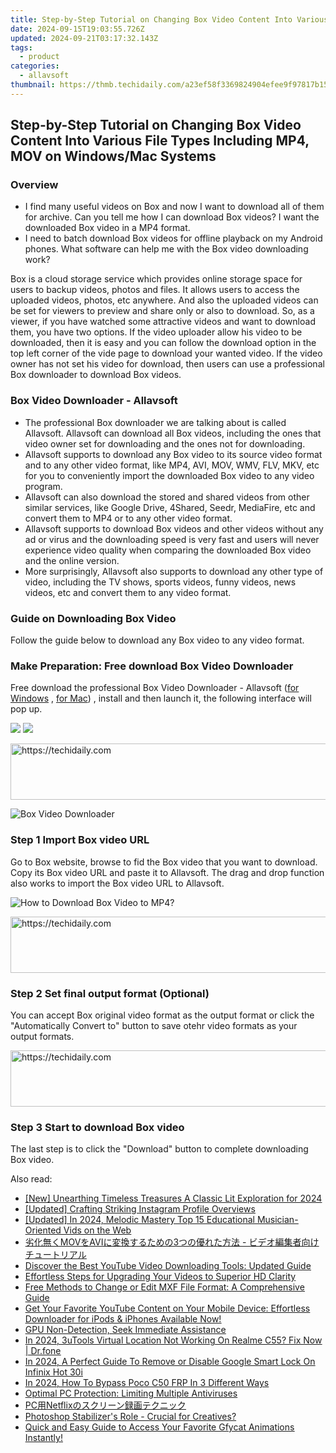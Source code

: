 ```yaml
---
title: Step-by-Step Tutorial on Changing Box Video Content Into Various File Types Including MP4, MOV on Windows/Mac Systems
date: 2024-09-15T19:03:55.726Z
updated: 2024-09-21T03:17:32.143Z
tags:
  - product
categories:
  - allavsoft
thumbnail: https://thmb.techidaily.com/a23ef58f3369824904efee9f97817b15b093c9dc4ea1ce81d7226560e11dda64.jpg
---
```


## Step-by-Step Tutorial on Changing Box Video Content Into Various File Types Including MP4, MOV on Windows/Mac Systems

### Overview

* I find many useful videos on Box and now I want to download all of them for archive. Can you tell me how I can download Box videos? I want the downloaded Box video in a MP4 format.
* I need to batch download Box videos for offline playback on my Android phones. What software can help me with the Box video downloading work?

Box is a cloud storage service which provides online storage space for users to backup videos, photos and files. It allows users to access the uploaded videos, photos, etc anywhere. And also the uploaded videos can be set for viewers to preview and share only or also to download. So, as a viewer, if you have watched some attractive videos and want to download them, you have two options. If the video uploader allow his video to be downloaded, then it is easy and you can follow the download option in the top left corner of the vide page to download your wanted video. If the video owner has not set his video for download, then users can use a professional Box downloader to download Box videos.

### Box Video Downloader - Allavsoft

* The professional Box downloader we are talking about is called Allavsoft. Allavsoft can download all Box videos, including the ones that video owner set for downloading and the ones not for downloading.
* Allavsoft supports to download any Box video to its source video format and to any other video format, like MP4, AVI, MOV, WMV, FLV, MKV, etc for you to conveniently import the downloaded Box video to any video program.
* Allavsoft can also download the stored and shared videos from other similar services, like Google Drive, 4Shared, Seedr, MediaFire, etc and convert them to MP4 or to any other video format.
* Allavsoft supports to download Box videos and other videos without any ad or virus and the downloading speed is very fast and users will never experience video quality when comparing the downloaded Box video and the online version.
* More surprisingly, Allavsoft also supports to download any other type of video, including the TV shows, sports videos, funny videos, news videos, etc and convert them to any video format.

### Guide on Downloading Box Video

Follow the guide below to download any Box video to any video format.

### Make Preparation: Free download Box Video Downloader

Free download the professional Box Video Downloader - Allavsoft ([for Windows](https://tools.techidaily.com/allavsoft/products/) , [for Mac](https://tools.techidaily.com/allavsoft/products/)) , install and then launch it, the following interface will pop up.

[![](https://www.allavsoft.com/how-to/../images/how-to/free-download-win.jpg)](https://tools.techidaily.com/allavsoft/products/) [![](https://www.allavsoft.com/how-to/../images/how-to/free-download-mac.jpg)](https://tools.techidaily.com/allavsoft/products/)

<!-- affiliate ads begin -->
<a href="https://appsumo.8odi.net/c/5597632/2137412/7443" target="_top" id="2137412">
  <img src="//a.impactradius-go.com/display-ad/7443-2137412" border="0" alt="https://techidaily.com" width="728" height="90"/>
</a>
<img height="0" width="0" src="https://appsumo.8odi.net/i/5597632/2137412/7443" style="position:absolute;visibility:hidden;" border="0" />
<!-- affiliate ads end -->

![Box Video Downloader](https://www.allavsoft.com/how-to/../images/allavsoft/screen-shot-600.jpg)

### Step 1 Import Box video URL

Go to Box website, browse to fid the Box video that you want to download. Copy its Box video URL and paste it to Allavsoft. The drag and drop function also works to import the Box video URL to Allavsoft.

![How to Download Box Video to MP4?](https://www.allavsoft.com/how-to/../images/how-to/download-rtmp-video/download-rtmp-video.jpg)

<!-- affiliate ads begin -->
<a href="https://aligracehair.sjv.io/c/5597632/2036472/19272" target="_top" id="2036472">
  <img src="//a.impactradius-go.com/display-ad/19272-2036472" border="0" alt="https://techidaily.com" width="728" height="90"/>
</a>
<img height="0" width="0" src="https://aligracehair.sjv.io/i/5597632/2036472/19272" style="position:absolute;visibility:hidden;" border="0" />
<!-- affiliate ads end -->

### Step 2 Set final output format (Optional)

You can accept Box original video format as the output format or click the "Automatically Convert to" button to save otehr video formats as your output formats.

<!-- affiliate ads begin -->
<a href="https://appsumo.8odi.net/c/5597632/2082527/7443" target="_top" id="2082527">
  <img src="//a.impactradius-go.com/display-ad/7443-2082527" border="0" alt="https://techidaily.com" width="728" height="90"/>
</a>
<img height="0" width="0" src="https://appsumo.8odi.net/i/5597632/2082527/7443" style="position:absolute;visibility:hidden;" border="0" />
<!-- affiliate ads end -->

### Step 3 Start to download Box video

The last step is to click the "Download" button to complete downloading Box video.

<ins class="adsbygoogle"
     style="display:block"
     data-ad-format="autorelaxed"
     data-ad-client="ca-pub-7571918770474297"
     data-ad-slot="1223367746"></ins>

<ins class="adsbygoogle"
     style="display:block"
     data-ad-client="ca-pub-7571918770474297"
     data-ad-slot="8358498916"
     data-ad-format="auto"
     data-full-width-responsive="true"></ins>

<span class="atpl-alsoreadstyle">Also read:</span>
<div><ul>
<li><a href="https://instagram-videos.techidaily.com/new-unearthing-timeless-treasures-a-classic-lit-exploration-for-2024/"><u>[New] Unearthing Timeless Treasures A Classic Lit Exploration for 2024</u></a></li>
<li><a href="https://instagram-clips.techidaily.com/updated-crafting-striking-instagram-profile-overviews/"><u>[Updated] Crafting Striking Instagram Profile Overviews</u></a></li>
<li><a href="https://youtube-lab.techidaily.com/ed-in-2024-melodic-mastery-top-15-educational-musician-oriented-vids-on-the-web/"><u>[Updated] In 2024, Melodic Mastery Top 15 Educational Musician-Oriented Vids on the Web</u></a></li>
<li><a href="https://win-web3.techidaily.com/movavi3/"><u>劣化無くMOVをAVIに変換するための3つの優れた方法 - ビデオ編集者向けチュートリアル</u></a></li>
<li><a href="https://win-web3.techidaily.com/discover-the-best-youtube-video-downloading-tools-updated-guide/"><u>Discover the Best YouTube Video Downloading Tools: Updated Guide</u></a></li>
<li><a href="https://win-web3.techidaily.com/effortless-steps-for-upgrading-your-videos-to-superior-hd-clarity/"><u>Effortless Steps for Upgrading Your Videos to Superior HD Clarity</u></a></li>
<li><a href="https://win-web3.techidaily.com/free-methods-to-change-or-edit-mxf-file-format-a-comprehensive-guide/"><u>Free Methods to Change or Edit MXF File Format: A Comprehensive Guide</u></a></li>
<li><a href="https://win-web3.techidaily.com/get-your-favorite-youtube-content-on-your-mobile-device-effortless-downloader-for-ipods-and-iphones-available-now/"><u>Get Your Favorite YouTube Content on Your Mobile Device: Effortless Downloader for iPods & iPhones Available Now!</u></a></li>
<li><a href="https://graphic-issues.techidaily.com/gpu-non-detection-seek-immediate-assistance/"><u>GPU Non-Detection, Seek Immediate Assistance</u></a></li>
<li><a href="https://fake-location.techidaily.com/in-2024-3utools-virtual-location-not-working-on-realme-c55-fix-now-drfone-by-drfone-virtual-android/"><u>In 2024, 3uTools Virtual Location Not Working On Realme C55? Fix Now | Dr.fone</u></a></li>
<li><a href="https://unlock-android.techidaily.com/in-2024-a-perfect-guide-to-remove-or-disable-google-smart-lock-on-infinix-hot-30i-by-drfone-android/"><u>In 2024, A Perfect Guide To Remove or Disable Google Smart Lock On Infinix Hot 30i</u></a></li>
<li><a href="https://bypass-frp.techidaily.com/in-2024-how-to-bypass-poco-c50-frp-in-3-different-ways-by-drfone-android/"><u>In 2024, How To Bypass Poco C50 FRP In 3 Different Ways</u></a></li>
<li><a href="https://win11-tips.techidaily.com/optimal-pc-protection-limiting-multiple-antiviruses/"><u>Optimal PC Protection: Limiting Multiple Antiviruses</u></a></li>
<li><a href="https://win-web3.techidaily.com/pcnetflix/"><u>PC用Netflixのスクリーン録画テクニック</u></a></li>
<li><a href="https://article-helps.techidaily.com/photoshop-stabilizers-role-crucial-for-creatives/"><u>Photoshop Stabilizer's Role - Crucial for Creatives?</u></a></li>
<li><a href="https://win-web3.techidaily.com/quick-and-easy-guide-to-access-your-favorite-gfycat-animations-instantly/"><u>Quick and Easy Guide to Access Your Favorite Gfycat Animations Instantly!</u></a></li>
</ul></div>

